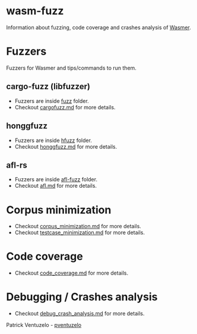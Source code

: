 # wasm-fuzz

Information about fuzzing, code coverage and crashes analysis of [Wasmer](https://github.com/wasmerio/wasmer).

# Fuzzers

Fuzzers for Wasmer and tips/commands to run them.

## cargo-fuzz (libfuzzer)

- Fuzzers are inside [fuzz](fuzz) folder.
- Checkout [cargofuzz.md](cargofuzz.md) for more details.

## honggfuzz

- Fuzzers are inside [hfuzz](hfuzz) folder.
- Checkout [honggfuzz.md](honggfuzz.md) for more details.

## afl-rs

- Fuzzers are inside [afl-fuzz](afl-fuzz) folder.
- Checkout [afl.md](afl.md) for more details.

# Corpus minimization

- Checkout [corpus_minimization.md](corpus_minimization.md) for more details.
- Checkout [testcase_minimization.md](testcase_minimization.md) for more details.

# Code coverage

- Checkout [code_coverage.md](code_coverage.md) for more details.

# Debugging / Crashes analysis

- Checkout [debug_crash_analysis.md](debug_crash_analysis.md) for more details.

Patrick Ventuzelo - [pventuzelo](https://github.com/pventuzelo)
